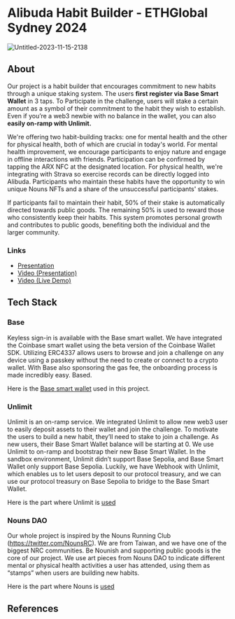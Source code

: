 # Alibuda Habit Builder - ETHGlobal Sydney 2024
![Untitled-2023-11-15-2138](https://github.com/alibuda-lab/nouns-habit-builder/assets/48847495/19f48126-5577-4615-8953-7a897d831aa9)

## About

Our project is a habit builder that encourages commitment to new habits through a unique staking system. The users **first register via Base Smart Wallet** in 3 taps. To Participate in the challenge, users will stake a certain amount as a symbol of their commitment to the habit they wish to establish. Even if you’re a web3 newbie with no balance in the wallet, you can also **easily on-ramp with Unlimit.** 

We're offering two habit-building tracks: one for mental health and the other for physical health, both of which are crucial in today's world. For mental health improvement, we encourage participants to enjoy nature and engage in offline interactions with friends. Participation can be confirmed by tapping the ARX NFC at the designated location. For physical health, we're integrating with Strava so exercise records can be directly logged into Alibuda. Participants who maintain these habits have the opportunity to win unique Nouns NFTs and a share of the unsuccessful participants' stakes.

If participants fail to maintain their habit, 50% of their stake is automatically directed towards public goods. The remaining 50% is used to reward those who consistently keep their habits. This system promotes personal growth and contributes to public goods, benefiting both the individual and the larger community.

### Links

- [Presentation](https://pitch.com/v/alibuda-habit-builder-n7tzbm)
- [Video (Presentation)](https://www.youtube.com/watch?v=MqjX1VSq-GY)
- [Video (Live Demo)](https://shorturl.at/jsG02)

## Tech Stack

### Base

Keyless sign-in is available with the Base smart wallet. We have integrated the Coinbase smart wallet using the beta version of the Coinbase Wallet SDK. Utilizing ERC4337 allows users to browse and join a challenge on any device using a passkey without the need to create or connect to a crypto wallet. With Base also sponsoring the gas fee, the onboarding process is made incredibly easy. Based.

Here is the [Base smart wallet]() used in this project.

### Unlimit

Unlimit is an on-ramp service. We integrated Unlimit to allow new web3 user to easily deposit assets to their wallet and join the challenge. To motivate the users to build a new habit, they’ll need to stake to join a challenge. As new users, their Base Smart Wallet balance will be starting at 0. We use Unlimit to on-ramp and bootstrap their new Base Smart Wallet. In the sandbox environment, Unlimit didn’t support Base Sepolia, and Base Smart Wallet only support Base Sepolia. Luckily, we have Webhook with Unlimit, which enables us to let users deposit to our protocol treasury, and we can use our protocol treasury on Base Sepolia to bridge to the Base Smart Wallet.

Here is the part where Unlimit is [used](https://github.com/alibuda-lab/nouns-habit-builder/blob/bd3fe9695c947f25eaa90ef73b9f77667151b3bf/web/app/habit/components/step2stake.tsx#L63)

### Nouns DAO

Our whole project is inspired by the Nouns Running Club (https://twitter.com/NounsRC). We are from Taiwan, and we have one of the biggest NRC communities. Be Nounish and supporting public goods is the core of our project. We use art pieces from Nouns DAO to indicate different mental or physical health activities a user has attended, using them as “stamps” when users are building new habits. 

Here is the part where Nouns is [used](https://github.com/alibuda-lab/nouns-habit-builder/blob/bd3fe9695c947f25eaa90ef73b9f77667151b3bf/web/app/habit/components/step3checkin.tsx#L248)

## References
